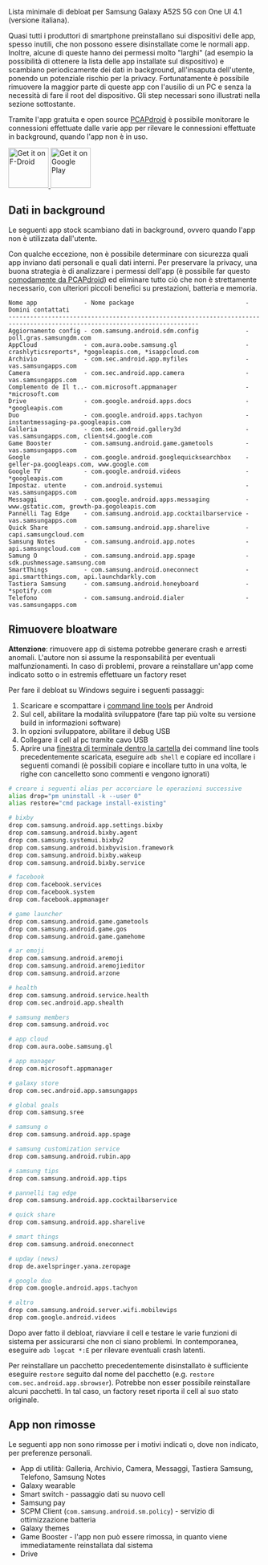 Lista minimale di debloat per Samsung Galaxy A52S 5G con One UI 4.1 (versione italiana).

Quasi tutti i produttori di smartphone preinstallano sui dispositivi delle app, spesso inutili, che non possono essere disinstallate come le normali app. Inoltre, alcune di queste hanno dei permessi molto "larghi" (ad esempio la possibilità di ottenere la lista delle app installate sul dispositivo) e scambiano periodicamente dei dati in background, all'insaputa dell'utente, ponendo un potenziale rischio per la privacy. Fortunatamente è possibile rimuovere la maggior parte di queste app con l'ausilio di un PC e senza la necessità di fare il root del dispositivo. Gli step necessari sono illustrati nella sezione sottostante.

Tramite l'app gratuita e open source [PCAPdroid](https://play.google.com/store/apps/details?id=com.emanuelef.remote_capture) è possibile monitorare le connessioni effettuate dalle varie app per rilevare le connessioni effettuate in background, quando l'app non è in uso.

<a href="https://f-droid.org/packages/com.emanuelef.remote_capture">
    <img src="https://fdroid.gitlab.io/artwork/badge/get-it-on.png"
    alt="Get it on F-Droid"
    height="80">
</a> <a href='https://play.google.com/store/apps/details?id=com.emanuelef.remote_capture'><img height="80" alt='Get it on Google Play' src='https://play.google.com/intl/en_us/badges/static/images/badges/en_badge_web_generic.png'/></a>


## Dati in background

Le seguenti app stock scambiano dati in background, ovvero quando l'app non è utilizzata dall'utente.

Con qualche eccezione, non è possibile determinare con sicurezza quali app inviano dati personali e quali dati interni. Per preservare la privacy, una buona strategia è di analizzare i permessi dell'app (è possibile far questo [comodamente da PCAPdroid](https://emanuele-f.github.io/PCAPdroid/images/app_details.jpg)) ed eliminare tutto ciò che non è strettamente necessario, con ulteriori piccoli benefici su prestazioni, batteria e memoria.

```
Nome app             - Nome package                               - Domini contattati
---------------------------------------------------------------------------------------------------------------------------
Aggiornamento config - com.samsung.android.sdm.config             - poll.gras.samsungdm.com
AppCloud             - com.aura.oobe.samsung.gl                   - crashlyticsreports*, *gogoleapis.com, *isappcloud.com
Archivio             - com.sec.android.app.myfiles                - vas.samsungapps.com
Camera               - com.sec.android.app.camera                 - vas.samsungapps.com
Complemento de Il t..- com.microsoft.appmanager                   - *microsoft.com
Drive                - com.google.android.apps.docs               - *googleapis.com
Duo                  - com.google.android.apps.tachyon            - instantmessaging-pa.googleapis.com
Galleria             - com.sec.android.gallery3d                  - vas.samsungapps.com, clients4.google.com
Game Booster         - com.samsung.android.game.gametools         - vas.samsungapps.com
Google               - com.google.android.googlequicksearchbox    - geller-pa.googleaps.com, www.google.com
Google TV            - com.google.android.videos                  - *googleapis.com
Impostaz. utente     - com.android.systemui                       - vas.samsungapps.com
Messaggi             - com.google.android.apps.messaging          - www.gstatic.com, growth-pa.gogoleapis.com
Pannelli Tag Edge    - com.samsung.android.app.cocktailbarservice - vas.samsungapps.com
Quick Share          - com.samsung.android.app.sharelive          - capi.samsungcloud.com
Samsung Notes        - com.samsung.android.app.notes              - api.samsungcloud.com
Samung O             - com.samsung.android.app.spage              - sdk.pushmessage.samsung.com
SmartThings          - com.samsung.android.oneconnect             - api.smartthings.com, api.launchdarkly.com
Tastiera Samsung     - com.samsung.android.honeyboard             - *spotify.com
Telefono             - com.samsung.android.dialer                 - vas.samsungapps.com
```


## Rimuovere bloatware

**Attenzione**: rimuovere app di sistema potrebbe generare crash e arresti anomali. L'autore non si assume la responsabilità per eventuali malfunzionamenti. In caso di problemi, provare a reinstallare un'app come indicato sotto o in estremis effettuare un factory reset

Per fare il debloat su Windows seguire i seguenti passaggi:

1. Scaricare e scompattare i [command line tools](https://developer.android.com/studio#command-tools) per Android
2. Sul cell, abilitare la modalità sviluppatore (fare tap più volte su versione build in informazioni software)
3. In opzioni sviluppatore, abilitare il debug USB
4. Collegare il cell al pc tramite cavo USB
5. Aprire una [finestra di terminale dentro la cartella](https://www.easypc.altervista.org/guide/come-aprire-il-prompt-dei-comandi-da-una-cartella-specifica) dei command line tools precedentemente scaricata, eseguire `adb shell` e copiare ed incollare i seguenti comandi (è possibili copiare e incollare tutto in una volta, le righe con cancelletto sono commenti e vengono ignorati)

```bash
# creare i seguenti alias per accorciare le operazioni successive
alias drop="pm uninstall -k --user 0"
alias restore="cmd package install-existing"

# bixby
drop com.samsung.android.app.settings.bixby
drop com.samsung.android.bixby.agent
drop com.samsung.systemui.bixby2
drop com.samsung.android.bixbyvision.framework
drop com.samsung.android.bixby.wakeup
drop com.samsung.android.bixby.service

# facebook
drop com.facebook.services
drop com.facebook.system
drop com.facebook.appmanager

# game launcher
drop com.samsung.android.game.gametools
drop com.samsung.android.game.gos
drop com.samsung.android.game.gamehome

# ar emoji
drop com.samsung.android.aremoji
drop com.samsung.android.aremojieditor
drop com.samsung.android.arzone

# health
drop com.samsung.android.service.health
drop com.sec.android.app.shealth

# samsung members
drop com.samsung.android.voc

# app cloud
drop com.aura.oobe.samsung.gl

# app manager
drop com.microsoft.appmanager

# galaxy store
drop com.sec.android.app.samsungapps

# global goals
drop com.samsung.sree

# samsung o
drop com.samsung.android.app.spage

# samsung customization service
drop com.samsung.android.rubin.app

# samsung tips
drop com.samsung.android.app.tips

# pannelli tag edge
drop com.samsung.android.app.cocktailbarservice

# quick share
drop com.samsung.android.app.sharelive

# smart things
drop com.samsung.android.oneconnect

# upday (news)
drop de.axelspringer.yana.zeropage

# google duo
drop com.google.android.apps.tachyon

# altro
drop com.samsung.android.server.wifi.mobilewips
drop com.google.android.videos
```

Dopo aver fatto il debloat, riavviare il cell e testare le varie funzioni di sistema per assicurarsi che non ci siano problemi. In contemporanea, eseguire `adb logcat *:E` per rilevare eventuali crash latenti.

Per reinstallare un pacchetto precedentemente disinstallato è sufficiente eseguire `restore` seguito dal nome del pacchetto (e.g. `restore com.sec.android.app.sbrowser`). Potrebbe non esser possibile reinstallare alcuni pacchetti. In tal caso, un factory reset riporta il cell al suo stato originale.


## App non rimosse

Le seguenti app non sono rimosse per i motivi indicati o, dove non indicato, per preferenze personali.

- App di utilità: Galleria, Archivio, Camera, Messaggi, Tastiera Samsung, Telefono, Samsung Notes
- Galaxy wearable
- Smart switch - passaggio dati su nuovo cell
- Samsung pay
- SCPM Client (`com.samsung.android.sm.policy`) - servizio di ottimizzazione batteria
- Galaxy themes
- Game Booster - l'app non può essere rimossa, in quanto viene immediatamente reinstallata dal sistema
- Drive
